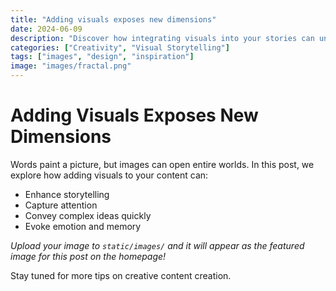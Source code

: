 ```yaml
---
title: "Adding visuals exposes new dimensions"
date: 2024-06-09
description: "Discover how integrating visuals into your stories can unlock fresh perspectives and bring your content to life."
categories: ["Creativity", "Visual Storytelling"]
tags: ["images", "design", "inspiration"]
image: "images/fractal.png"
---
```


# Adding Visuals Exposes New Dimensions

Words paint a picture, but images can open entire worlds. In this post, we explore how adding visuals to your content can:

- Enhance storytelling
- Capture attention
- Convey complex ideas quickly
- Evoke emotion and memory

*Upload your image to `static/images/` and it will appear as the featured image for this post on the homepage!*

Stay tuned for more tips on creative content creation. 